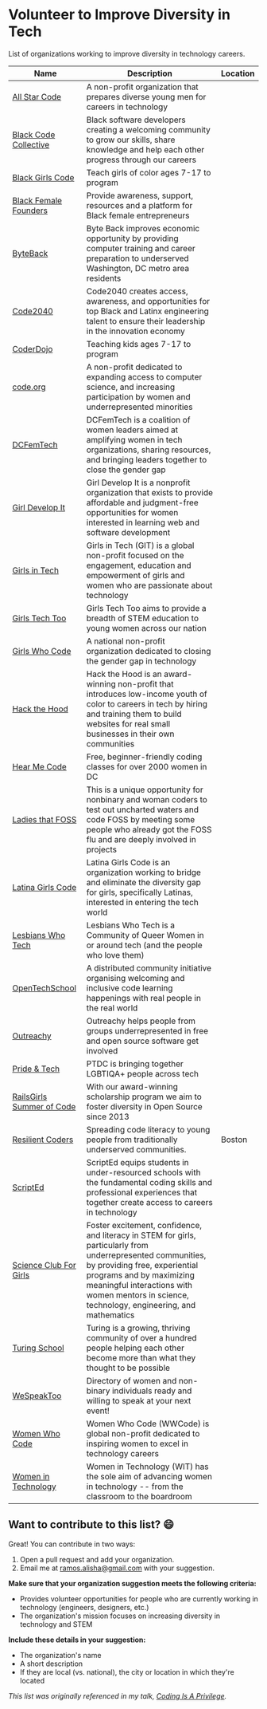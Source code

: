 # Volunteer to Improve Diversity in Tech
List of organizations working to improve diversity in technology careers.

| Name  | Description | Location |
| ------------- | ------------- | ------------- |
| [All Star Code](http://www.allstarcode.org/) | A non-profit organization that prepares diverse young men for careers in technology | |
| [Black Code Collective](https://www.meetup.com/Black-Code-Collective/) | Black software developers creating a welcoming community to grow our skills, share knowledge and help each other progress through our careers | |
| [Black Girls Code](http://www.blackgirlscode.com/) | Teach girls of color ages 7-17 to program | |
| [Black Female Founders](http://www.blackfemalefounders.org/) | Provide awareness, support, resources and a platform for Black female entrepreneurs | |
| [ByteBack](https://byteback.org/) | Byte Back improves economic opportunity by providing computer training and career preparation to underserved Washington, DC metro area residents | |
| [Code2040](http://code2040.org) | Code2040 creates access, awareness, and opportunities for top Black and Latinx engineering talent to ensure their leadership in the innovation economy | |
| [CoderDojo](https://coderdojo.com/) | Teaching kids ages 7-17 to program | |
| [code.org](http://code.org) | A non-profit dedicated to expanding access to computer science, and increasing participation by women and underrepresented minorities | |
| [DCFemTech](https://dcfemtech.github.io/) | DCFemTech is a coalition of women leaders aimed at amplifying women in tech organizations, sharing resources, and bringing leaders together to close the gender gap | |
| [Girl Develop It](https://www.girldevelopit.com/) | Girl Develop It is a nonprofit organization that exists to provide affordable and judgment-free opportunities for women interested in learning web and software development | |
| [Girls in Tech](http://girlsintech.org/) | Girls in Tech (GIT) is a global non-profit focused on the engagement, education and empowerment of girls and women who are passionate about technology | |
| [Girls Tech Too](http://girlstechtoo.org/) | Girls Tech Too aims to provide a breadth of STEM education to young women across our nation | |
| [Girls Who Code](https://girlswhocode.com/) | A national non-profit organization dedicated to closing the gender gap in technology | |
| [Hack the Hood](http://www.hackthehood.org/) | Hack the Hood is an award-winning non-profit that introduces low-income youth of color to careers in tech by hiring and training them to build websites for real small businesses in their own communities | |
| [Hear Me Code](http://hearmecode.com/) | Free, beginner-friendly coding classes for over 2000 women in DC | |
| [Ladies that FOSS](https://www.wikimedia.de/wiki/LadiesthatFOSS) | This is a unique opportunity for nonbinary and woman coders to test out uncharted waters and code FOSS by meeting some people who already got the FOSS flu and are deeply involved in projects | |
| [Latina Girls Code](http://www.latinagirlscode.org/) | Latina Girls Code is an organization working to bridge and eliminate the diversity gap for girls, specifically Latinas, interested in entering the tech world | |
| [Lesbians Who Tech](http://lesbianswhotech.org/) | Lesbians Who Tech is a Community of Queer Women in or around tech (and the people who love them) | |
| [OpenTechSchool](http://www.opentechschool.org/) | A distributed community initiative organising welcoming and inclusive code learning happenings with real people in the real world | |
| [Outreachy](https://www.gnome.org/outreachy/) | Outreachy helps people from groups underrepresented in free and open source software get involved | |
| [Pride & Tech](https://www.meetup.com/pridetechdc/) | PTDC is bringing together LGBTIQA+ people across tech | |
| [RailsGirls Summer of Code](http://railsgirlssummerofcode.org/) | With our award-winning scholarship program we aim to foster diversity in Open Source since 2013 | |
| [Resilient Coders](http://www.resilientcoders.org/) | Spreading code literacy to young people from traditionally underserved communities. | Boston |
| [ScriptEd](https://scripted.org/) | ScriptEd equips students in under-resourced schools with the fundamental coding skills and professional experiences that together create access to careers in technology | |
| [Science Club For Girls](http://www.scienceclubforgirls.org) | Foster excitement, confidence, and literacy in STEM for girls, particularly from underrepresented communities, by providing free, experiential programs and by maximizing meaningful interactions with women mentors in science, technology, engineering, and mathematics | |
| [Turing School](https://www.turing.io/) | Turing is a growing, thriving community of over a hundred people helping each other become more than what they thought to be possible | |
| [WeSpeakToo](http://wespeaktoo.org/) | Directory of women and non-binary individuals ready and willing to speak at your next event! | |
| [Women Who Code](https://www.womenwhocode.com/) | Women Who Code (WWCode) is global non-profit dedicated to inspiring women to excel in technology careers | |
| [Women in Technology](http://www.womenintechnology.org/) | Women in Technology (WIT) has the sole aim of advancing women in technology -- from the classroom to the boardroom | |

## Want to contribute to this list? :smile:
Great! You can contribute in two ways:

1. Open a pull request and add your organization.
2. Email me at ramos.alisha@gmail.com with your suggestion.

**Make sure that your organization suggestion meets the following criteria:**
* Provides volunteer opportunities for people who are currently working in technology (engineers, designers, etc.)
* The organization's mission focuses on increasing diversity in technology and STEM

**Include these details in your suggestion:**
* The organization's name
* A short description
* If they are local (vs. national), the city or location in which they're located

_This list was originally referenced in my talk, [Coding Is A Privilege](http://www.youtube.com/watch?v=PtKOzKNJF-s)._
